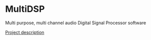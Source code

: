 # MultiDSP

Multi purpose, multi channel audio Digital Signal Processor software

[Project description](https://github.com/supercurio/multidsp/wiki)
